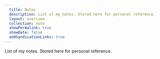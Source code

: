 ```yaml
---
  title: Notes
  description: List of my notes. Stored here for personal reference.
  layout: overview
  collection: note
  showPermalink: true
  showDate: false
  addSyndicationLinks: true
---
```

List of my notes. Stored here for personal reference.